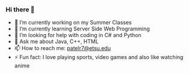 ### Hi there 👋


- 🔭 I’m currently working on my Summer Classes  
- 🌱 I’m currently learning Server Side Web Programming  
- 🤔 I’m looking for help with coding in C# and Python  
- 💬 Ask me about Java, C++, HTML
- 📫 How to reach me: patelr7@etsu.edu
- ⚡ Fun fact: I love playing sports, video games and also like watching anime

